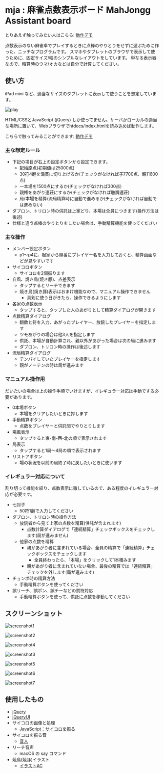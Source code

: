 # mja : 麻雀点数表示ボード MahJongg Assistant board

とりあえず触ってみたい人はこちら: [動作デモ](http://bug.org/~momo/mja/)

点数表示のない麻雀卓でプレイするときに点棒のやりとりをせずに遊ぶために作った、ニッチなプログラムです。
スマホやタブレットのブラウザで表示して使うために、固定サイズ/幅のシンプルなレイアウトをしています。
単なる表示器なので、精算時のウマ/オカなどは自分で計算してください。

## 使い方

iPad mini など、適当なサイズのタブレットに表示して使うことを想定しています。

![play](images/play.jpg)

HTML/CSSとJavaScript (jQuery) しか使ってません。サーバかローカルの適当な場所に置いて、Webブラウザでhtdocs/index.htmlを読み込めば動作します。

こちらで触ってみることができます: [動作デモ](http://bug.org/~momo/mja/)

### 主な想定ルール

- 下記の項目が右上の設定ボタンから設定できます。
    - 配給原点(初期値は25000点)
    - 30符4翻を満貫に切り上げるか(チェックがなければ子7700点、親11600点)
    - 一本場を1500点にするか(チェックがなければ300点)
    - 親権をあがり連荘にするか(チェックがなければ聴牌連荘)
    - 局/本場を精算/流局精算時に自動で進めるか(チェックがなければ自動では進めない)
- ダブロン、トリロン時の供託は上家どり、本場は全員につきます(操作方法は後述)
- 仕様と違う点棒のやりとりをしたい場合は、手動精算機能を使ってください

### 主な操作

- メンバー設定ボタン
    - p1〜p4に、起家から順番にプレイヤー名を入力しておくと、精算画面などが見やすいです
- サイコロボタン
    - サイコロを2個振ります
- 自風、焼き鳥(焼き豚)、点差表示
    - タップするとリーチできます
    - 焼き鳥(焼き豚)表示はおまけ機能なので、マニュアル操作できません
        - 真剣に使う日がきたら、操作できるようにします
- 各家の点数表示
    - タップすると、タップした人のあがりとして精算ダイアログが開きます
- 点数精算ダイアログ
    - 翻数と符を入力、あがったプレイヤー、放銃したプレイヤーを指定します
    - ツモあがりの場合は他3人を指定します
    - 供託、本場が自動計算され、親以外があがった場合は次の局に進みます
    - ダブロン、トリロン時の操作は後述します
- 流局精算ダイアログ
    - テンパイしていたプレイヤーを指定します
    - 親がノーテンの時は局が進みます

### マニュアル操作用

だいたいの場合は上の操作手順でいけますが、イレギュラー対応は手動でする必要があります。

- 0本場ボタン
    - 本場をクリアしたいときに押します
- 手動精算ボタン
    - 点数をプレイヤーと供託間でやりとりします
- 場風表示
    - タップすると東-南-西-北の順で表示されます
- 局表示
    - タップすると1局〜4局の順で表示されます
- リストアボタン
    - 場の状況を以前の局終了時に戻したいときに使います

### イレギュラー対応について

割り切って機能を絞り、点数表示に徹しているので、ある程度のイレギュラー対応が必要です。

- 七対子
    - 50符1翻で入力してください
- ダブロン、トリロン時の操作方法
    - 放銃者から見て上家の点数を精算(供託が含まれます)
        - 点数計算ダイアログで「連続精算」チェックボックスをチェックします(局が進みません)
    - 他家の点数を精算
        - 親があがり者に含まれている場合、全員の精算で「連続精算」チェックボックスをチェックします
            - 全員終わったら、「本場」をクリックして1本積みます
        - 親があがり者に含まれていない場合、最後の精算では「連続精算」チェックを外します(局が進みます)
- チョンボ時の精算方法
    - 手動精算ボタンを使ってください
- 誤リーチ、誤ポン、誤チーなどの罰符対応
    - 手動精算ボタンを使って、供託に点数を移動してください

## スクリーンショット

![screenshot1](images/sc-01.jpg)

![screenshot2](images/sc-02.png)

![screenshot4](images/sc-04.png)

![screenshot3](images/sc-03.jpg)

![screenshot5](images/sc-05.png)

![screenshot6](images/sc-06.png)

![screenshot7](images/sc-07.png)

## 使用したもの

- [jQuery](https://jquery.com)
- [jQueryUI](https://jqueryui.com)
- サイコロの画像と処理
    - [JavaScript：サイコロを振る](https://torisky.com/javascript%EF%BC%9A%E3%82%B5%E3%82%A4%E3%82%B3%E3%83%AD%E3%82%92%E6%8C%AF%E3%82%8B/)
- サイコロを振る音
    - [音人](https://on-jin.com/)
- リーチ音声
    - macOS の say コマンド
- 焼鳥(焼豚)イラスト
    - [イラストAC](https://www.ac-illust.com/)
